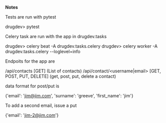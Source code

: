 **Notes**

Tests are run with pytest

drugdev> pytest

Celery task are run with the app in drugdev.tasks

drugdev> celery beat -A drugdev.tasks.celery
drugdev> celery worker -A drugdev.tasks.celery --loglevel=info

Endpoits for the app are

/api/contacts [GET] (List of contacts)
/api/contact/<username|email> [GET, POST, PUT, DELETE] (get, post, put, delete a contact)

data format for post/put is 

{'email': 'jim@jim.com', 'surname': 'greeve', 'first_name': 'jim'}

To add a second email, issue a put

{'email': 'jim-2@jim.com'}